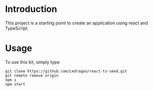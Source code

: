 # Introduction

This project is a starting point to create an application using react and TypeScript.

# Usage

To use this kit, simply type

```
git clone https://github.com/Ledragon/react-ts-seed.git
git remote remove origin
npm i
npm start
```